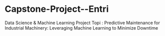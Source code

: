 # Capstone-Project--Entri
Data Science & Machine Learning Project
Topi : Predictive Maintenance for Industrial Machinery: Leveraging Machine Learning to Minimize Downtime
